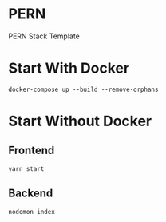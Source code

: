 # PERN
PERN Stack Template

# Start With Docker

`docker-compose up --build --remove-orphans`

# Start Without Docker

## Frontend
`yarn start`

## Backend
`nodemon index`
